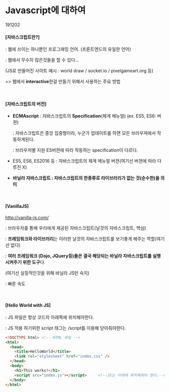 # Javascript에 대하여

191202

#### [자바스크립트란?]

: 웹에 쓰이는 하나뿐인 프로그래밍 언어. (프론트엔드의 유일한 언어)

: 웹에서 무수히 많은것들을 할 수 있다...

 (JS로 만들어진 사이트 예시 : world draw / socket.io / pixelgameart.org 등)

=> 웹에서 **interactive**한걸 만들기 위해서 사용하는 주요 방법

<br>

#### [자바스크립트의 버전]

- **ECMAscript** : 자바스크립트의 **Specification**(체계 메뉴얼) (ex. ES5, ES6: 버젼)

  : 자바스크립트은 중앙 집중형이라, 누군가 업데이트를 하면 모든 브라우져에서 작동하게된다.

  : 브라우저별 지원 ES버젼에 따라 작동하는 specification이 다르다.

- ES5, ES6, ES2016 등 : 자바스크립트의 체계 메뉴얼 버젼(여기선 버젼에 따라 다루진 X)
- **바닐라 자바스크립트 : 자바스크립트의 한종류로 라이브러리가 없는 것(순수한)을 의미**

<br>

#### [VanillaJS]

http://vanilla-js.com/

: 브라우저를 통해 우리에게 제공된 자바스크립트(날것의 자바스크립트, 핵심)

: **프레임워크와 라이브러리**는 이러한 날것의 자바스크립트를 보기좋게 해주는 역할(여기선 없다)

: **여러 프레임워크 (Dojo, JQuery등)들은 결국 해당되는 바닐라 자바스크립트를 실행시켜주기 위한 도구**다.

  (여기선 실질적인것을 위해 바닐라 JS만 숙지)

: 빠른 속도

<br>

#### [Hello World with JS]

: JS 파일은 항상 코드의 아래쪽에 위치해야한다.

: JS 적용 하기위한 script 태그는 /script를 이용해 닫아줘야한다.

```html
<!DOCTYPE html> <!-- HTML 파일 -->
<html>
  <head>
    <title>HelloWorld</title>
    <link rel="stylesheet" href="index.css" />
  </head>
  <body>
    <h1>This works!</h1>
    <script src="index.js"></script>     <!--JS는 아래에 위치해줘야 한다.-->
  </body>
</html>
```

